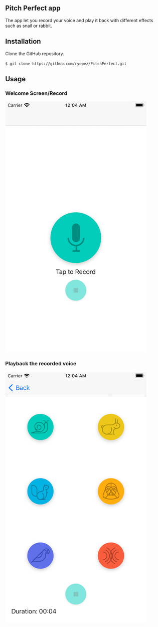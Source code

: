 ## Pitch Perfect app

The app let you record your voice and play it back with different effects such as snail or rabbit.  

## Installation 

Clone the GitHub repository. 

`$ git clone https://github.com/ryepez/PitchPerfect.git`

## Usage 

### Welcome Screen/Record 
![Screenshot](recordScreen.png)

### Playback the recorded voice 
![Screenshot](playbackScreen.png)

